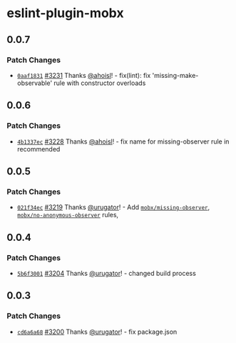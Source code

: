 # eslint-plugin-mobx

## 0.0.7

### Patch Changes

-   [`0aaf1831`](https://github.com/mobxjs/mobx/commit/0aaf183131f3eadd40c05ccc94139282bd8d7d56) [#3231](https://github.com/mobxjs/mobx/pull/3231) Thanks [@ahoisl](https://github.com/ahoisl)! - fix(lint): fix 'missing-make-observable' rule with constructor overloads

## 0.0.6

### Patch Changes

-   [`4b1337ec`](https://github.com/mobxjs/mobx/commit/4b1337ecd64c7bfc904a04063bd1b07e62e392f1) [#3228](https://github.com/mobxjs/mobx/pull/3228) Thanks [@ahoisl](https://github.com/ahoisl)! - fix name for missing-observer rule in recommended

## 0.0.5

### Patch Changes

-   [`021f34ec`](https://github.com/mobxjs/mobx/commit/021f34ec81daed9e5b5ed8425b2f3e0fa85dfe5b) [#3219](https://github.com/mobxjs/mobx/pull/3219) Thanks [@urugator](https://github.com/urugator)! - Add [`mobx/missing-observer`](https://github.com/mobxjs/mobx/tree/main/packages/eslint-plugin-mobx#mobxmissing-observer),
    [`mobx/no-anonymous-observer`](https://github.com/mobxjs/mobx/tree/main/packages/eslint-plugin-mobx#mobxno-anonymous-observer) rules,

## 0.0.4

### Patch Changes

-   [`5b6f3001`](https://github.com/mobxjs/mobx/commit/5b6f30017939a2082f7d767a857e0189210a91a7) [#3204](https://github.com/mobxjs/mobx/pull/3204) Thanks [@urugator](https://github.com/urugator)! - changed build process

## 0.0.3

### Patch Changes

-   [`cd6a6a68`](https://github.com/mobxjs/mobx/commit/cd6a6a68245f082bdc35a3109214a5449ef9818d) [#3200](https://github.com/mobxjs/mobx/pull/3200) Thanks [@urugator](https://github.com/urugator)! - fix package.json

